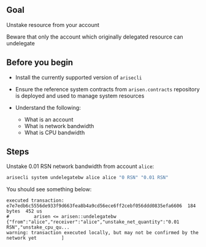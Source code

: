 ## Goal

Unstake resource from your account

Beware that only the account which originally delegated resource can undelegate

## Before you begin

* Install the currently supported version of `arisecli`

* Ensure the reference system contracts from `arisen.contracts` repository is deployed and used to manage system resources

* Understand the following:
  * What is an account
  * What is network bandwidth
  * What is CPU bandwidth

## Steps

Unstake 0.01 RSN network bandwidth from account `alice`:

```sh
arisecli system undelegatebw alice alice "0 RSN" "0.01 RSN"
```

You should see something below:

```console
executed transaction: e7e7edb6c5556de933f9d663fea8b4a9cd56ece6ff2cebf056ddd0835efa6606  184 bytes  452 us
#         arisen <= arisen::undelegatebw          {"from":"alice","receiver":"alice","unstake_net_quantity":"0.01 RSN","unstake_cpu_qu...
warning: transaction executed locally, but may not be confirmed by the network yet         ]
```
